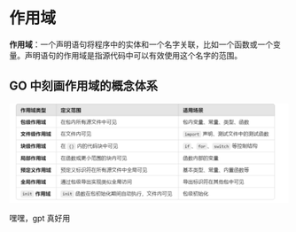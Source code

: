 # 作用域

**作用域**：一个声明语句将程序中的实体和一个名字关联，比如一个函数或一个变量。声明语句的作用域是指源代码中可以有效使用这个名字的范围。

## GO 中刻画作用域的概念体系

![image-20241109210753550](./assets/image-20241109210753550.png)

嘿嘿，gpt 真好用

